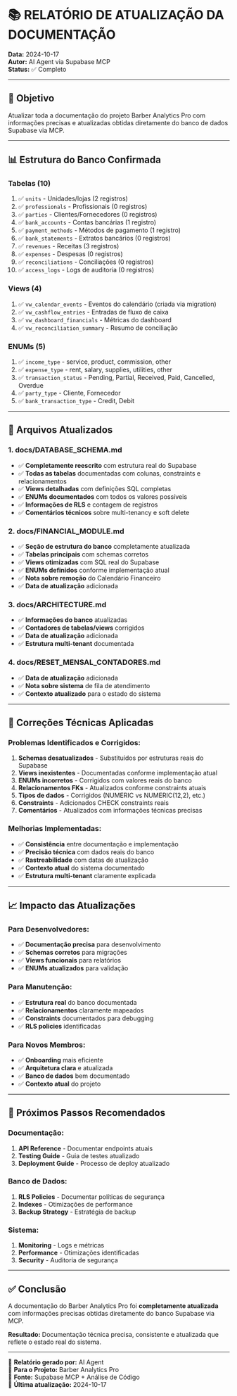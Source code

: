 # 📚 RELATÓRIO DE ATUALIZAÇÃO DA DOCUMENTAÇÃO

**Data:** 2024-10-17  
**Autor:** AI Agent via Supabase MCP  
**Status:** ✅ Completo

---

## 🎯 Objetivo

Atualizar toda a documentação do projeto Barber Analytics Pro com informações precisas e atualizadas obtidas diretamente do banco de dados Supabase via MCP.

---

## 📊 Estrutura do Banco Confirmada

### **Tabelas (10)**
1. ✅ `units` - Unidades/lojas (2 registros)
2. ✅ `professionals` - Profissionais (0 registros)
3. ✅ `parties` - Clientes/Fornecedores (0 registros)
4. ✅ `bank_accounts` - Contas bancárias (1 registro)
5. ✅ `payment_methods` - Métodos de pagamento (1 registro)
6. ✅ `bank_statements` - Extratos bancários (0 registros)
7. ✅ `revenues` - Receitas (3 registros)
8. ✅ `expenses` - Despesas (0 registros)
9. ✅ `reconciliations` - Conciliações (0 registros)
10. ✅ `access_logs` - Logs de auditoria (0 registros)

### **Views (4)**
1. ✅ `vw_calendar_events` - Eventos do calendário (criada via migration)
2. ✅ `vw_cashflow_entries` - Entradas de fluxo de caixa
3. ✅ `vw_dashboard_financials` - Métricas do dashboard
4. ✅ `vw_reconciliation_summary` - Resumo de conciliação

### **ENUMs (5)**
1. ✅ `income_type` - service, product, commission, other
2. ✅ `expense_type` - rent, salary, supplies, utilities, other
3. ✅ `transaction_status` - Pending, Partial, Received, Paid, Cancelled, Overdue
4. ✅ `party_type` - Cliente, Fornecedor
5. ✅ `bank_transaction_type` - Credit, Debit

---

## 📝 Arquivos Atualizados

### **1. docs/DATABASE_SCHEMA.md**
- ✅ **Completamente reescrito** com estrutura real do Supabase
- ✅ **Todas as tabelas** documentadas com colunas, constraints e relacionamentos
- ✅ **Views detalhadas** com definições SQL completas
- ✅ **ENUMs documentados** com todos os valores possíveis
- ✅ **Informações de RLS** e contagem de registros
- ✅ **Comentários técnicos** sobre multi-tenancy e soft delete

### **2. docs/FINANCIAL_MODULE.md**
- ✅ **Seção de estrutura do banco** completamente atualizada
- ✅ **Tabelas principais** com schemas corretos
- ✅ **Views otimizadas** com SQL real do Supabase
- ✅ **ENUMs definidos** conforme implementação atual
- ✅ **Nota sobre remoção** do Calendário Financeiro
- ✅ **Data de atualização** adicionada

### **3. docs/ARCHITECTURE.md**
- ✅ **Informações do banco** atualizadas
- ✅ **Contadores de tabelas/views** corrigidos
- ✅ **Data de atualização** adicionada
- ✅ **Estrutura multi-tenant** documentada

### **4. docs/RESET_MENSAL_CONTADORES.md**
- ✅ **Data de atualização** adicionada
- ✅ **Nota sobre sistema** de fila de atendimento
- ✅ **Contexto atualizado** para o estado do sistema

---

## 🔧 Correções Técnicas Aplicadas

### **Problemas Identificados e Corrigidos:**
1. **Schemas desatualizados** - Substituídos por estruturas reais do Supabase
2. **Views inexistentes** - Documentadas conforme implementação atual
3. **ENUMs incorretos** - Corrigidos com valores reais do banco
4. **Relacionamentos FKs** - Atualizados conforme constraints atuais
5. **Tipos de dados** - Corrigidos (NUMERIC vs NUMERIC(12,2), etc.)
6. **Constraints** - Adicionados CHECK constraints reais
7. **Comentários** - Atualizados com informações técnicas precisas

### **Melhorias Implementadas:**
- ✅ **Consistência** entre documentação e implementação
- ✅ **Precisão técnica** com dados reais do banco
- ✅ **Rastreabilidade** com datas de atualização
- ✅ **Contexto atual** do sistema documentado
- ✅ **Estrutura multi-tenant** claramente explicada

---

## 📈 Impacto das Atualizações

### **Para Desenvolvedores:**
- ✅ **Documentação precisa** para desenvolvimento
- ✅ **Schemas corretos** para migrações
- ✅ **Views funcionais** para relatórios
- ✅ **ENUMs atualizados** para validação

### **Para Manutenção:**
- ✅ **Estrutura real** do banco documentada
- ✅ **Relacionamentos** claramente mapeados
- ✅ **Constraints** documentados para debugging
- ✅ **RLS policies** identificadas

### **Para Novos Membros:**
- ✅ **Onboarding** mais eficiente
- ✅ **Arquitetura clara** e atualizada
- ✅ **Banco de dados** bem documentado
- ✅ **Contexto atual** do projeto

---

## 🎯 Próximos Passos Recomendados

### **Documentação:**
1. **API Reference** - Documentar endpoints atuais
2. **Testing Guide** - Guia de testes atualizado
3. **Deployment Guide** - Processo de deploy atualizado

### **Banco de Dados:**
1. **RLS Policies** - Documentar políticas de segurança
2. **Indexes** - Otimizações de performance
3. **Backup Strategy** - Estratégia de backup

### **Sistema:**
1. **Monitoring** - Logs e métricas
2. **Performance** - Otimizações identificadas
3. **Security** - Auditoria de segurança

---

## ✅ Conclusão

A documentação do Barber Analytics Pro foi **completamente atualizada** com informações precisas obtidas diretamente do banco Supabase via MCP. 

**Resultado:** Documentação técnica precisa, consistente e atualizada que reflete o estado real do sistema.

---

📘 **Relatório gerado por:** AI Agent  
📅 **Para o Projeto:** Barber Analytics Pro  
🧠 **Fonte:** Supabase MCP + Análise de Código  
🔄 **Última atualização:** 2024-10-17


